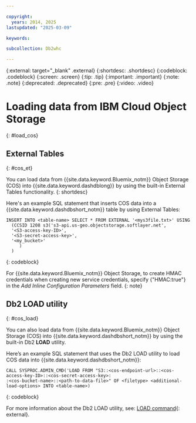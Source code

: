 ```yaml
---

copyright:
  years: 2014, 2025
lastupdated: "2025-03-09"

keywords:

subcollection: Db2whc

---
```


 
{:external: target="_blank" .external}
{:shortdesc: .shortdesc}
{:codeblock: .codeblock}
{:screen: .screen}
{:tip: .tip}
{:important: .important}
{:note: .note}
{:deprecated: .deprecated}
{:pre: .pre}
{:video: .video}

# Loading data from IBM Cloud Object Storage
{: #load_cos}

## External Tables
{: #cos_et}

You can load data from {{site.data.keyword.Bluemix_notm}} Object Storage (COS) into {{site.data.keyword.dashdblong}} by using the built-in External Tables functionality. 
{: shortdesc}

Here's an example SQL statement that inserts COS data into a {{site.data.keyword.dashdbshort_notm}} table by using External Tables:

```
INSERT INTO <table-name> SELECT * FROM EXTERNAL '<mys3file.txt>' USING
  (CCSID 1208 s3('s3-api.us-geo.objectstorage.softlayer.net', 
  '<S3-access-key-ID>',
  '<S3-secret-access-key>', 
  '<my_bucket>'
     )
  )
```
{: codeblock}

For {{site.data.keyword.Bluemix_notm}} Object Storage, to create HMAC credentials when creating new service credentials, specify {"HMAC:true"} in the *Add Inline Configuration Parameters* field.
{: note}




## Db2 LOAD utility
{: #cos_load}

You can also load data from {{site.data.keyword.Bluemix_notm}} Object Storage (COS) into {{site.data.keyword.dashdbshort_notm}} by using the built-in Db2 **LOAD** utility. 

Here’s an example SQL statement that uses the Db2 LOAD utility to load COS data into {{site.data.keyword.dashdbshort_notm}}:

```
CALL SYSPROC.ADMIN_CMD('LOAD FROM "S3::<cos-endpoint-url>::<cos-access-key-ID>::<cos-secret-access-key>:
:<cos-bucket-name>::<path-to-data-file>" OF <filetype> <additional-load-options> INTO <table-name>)
```
{: codeblock}

For more information about the Db2 LOAD utility, see: [LOAD command](https://www.ibm.com/docs/en/db2/11.5?topic=commands-load){: external}.
